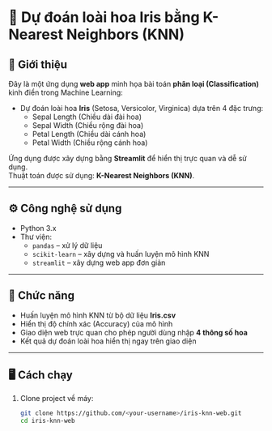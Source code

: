 # 🌸 Dự đoán loài hoa Iris bằng K-Nearest Neighbors (KNN)

## 📌 Giới thiệu
Đây là một ứng dụng **web app** minh họa bài toán **phân loại (Classification)** kinh điển trong Machine Learning:  
- Dự đoán loài hoa **Iris** (Setosa, Versicolor, Virginica) dựa trên 4 đặc trưng:
  - Sepal Length (Chiều dài đài hoa)
  - Sepal Width (Chiều rộng đài hoa)
  - Petal Length (Chiều dài cánh hoa)
  - Petal Width (Chiều rộng cánh hoa)

Ứng dụng được xây dựng bằng **Streamlit** để hiển thị trực quan và dễ sử dụng.  
Thuật toán được sử dụng: **K-Nearest Neighbors (KNN)**.  

---

## ⚙️ Công nghệ sử dụng
- Python 3.x  
- Thư viện:
  - `pandas` – xử lý dữ liệu
  - `scikit-learn` – xây dựng và huấn luyện mô hình KNN
  - `streamlit` – xây dựng web app đơn giản

---

## 🚀 Chức năng
- Huấn luyện mô hình KNN từ bộ dữ liệu **Iris.csv**  
- Hiển thị độ chính xác (Accuracy) của mô hình  
- Giao diện web trực quan cho phép người dùng nhập **4 thông số hoa**  
- Kết quả dự đoán loài hoa hiển thị ngay trên giao diện  

---

## 🖥 Cách chạy
1. Clone project về máy:
   ```bash
   git clone https://github.com/<your-username>/iris-knn-web.git
   cd iris-knn-web
